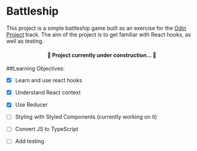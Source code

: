 # Battleship

This project is a simple battleship game built as an exercise for the <a href="https://www.theodinproject.com/">Odin Project</a> track.
The aim of the project is to get familiar with React hooks, as well as testing. 


<h4 align="center"> 
	🚧  Project currently under construction...  🚧
</h4>


##Learning Objectives:
- [x] Learn and use react hooks
- [x] Understand React context
- [x] Use Reducer
- [ ] Styling with Styled Components (currently working on it)
- [ ] Convert JS to TypeScript
- [ ] Add testing



